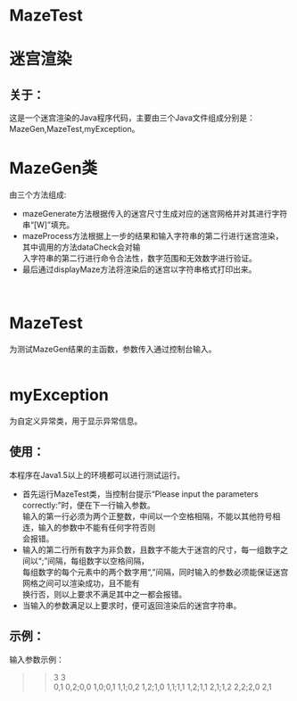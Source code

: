 # MazeTest

迷宫渲染</br>
=====
关于：
-----
这是一个迷宫渲染的Java程序代码，主要由三个Java文件组成分别是：MazeGen,MazeTest,myException。</br>
# MazeGen类</br>
  由三个方法组成:</br>
* mazeGenerate方法根据传入的迷宫尺寸生成对应的迷宫网格并对其进行字符串“[W]”填充。</br>
* mazeProcess方法根据上一步的结果和输入字符串的第二行进行迷宫渲染，其中调用的方法dataCheck会对输</br>
  入字符串的第二行进行命令合法性，数字范围和无效数字进行验证。</br>
* 最后通过displayMaze方法将渲染后的迷宫以字符串格式打印出来。</br>
</br>

# MazeTest</br>
  为测试MazeGen结果的主函数，参数传入通过控制台输入。</br>
</br>
# myException</br>
  为自定义异常类，用于显示异常信息。</br>

使用：
-----
本程序在Java1.5以上的环境都可以进行测试运行。</br>
* 首先运行MazeTest类，当控制台提示“Please input the parameters correctly:”时，便在下一行输入参数。</br>
  输入的第一行必须为两个正整数，中间以一个空格相隔，不能以其他符号相连，输入的参数中不能有任何字符否则</br>
  会报错。
* 输入的第二行所有数字为非负数，且数字不能大于迷宫的尺寸，每一组数字之间以“;”间隔，每组数字以空格间隔，</br>
  每组数字的每个元素中的两个数字用“,”间隔，同时输入的参数必须能保证迷宫网格之间可以渲染成功，且不能有</br>
  换行否，则以上要求不满足其中之一都会报错。</br>
* 当输入的参数满足以上要求时，便可返回渲染后的迷宫字符串。</br>

示例：
-----
输入参数示例：</br>
>>3 3</br>
>>0,1 0,2;0,0 1,0;0,1 1,1;0,2 1,2;1,0 1,1;1,1 1,2;1,1 2,1;1,2 2,2;2,0 2,1</br>
</br>
